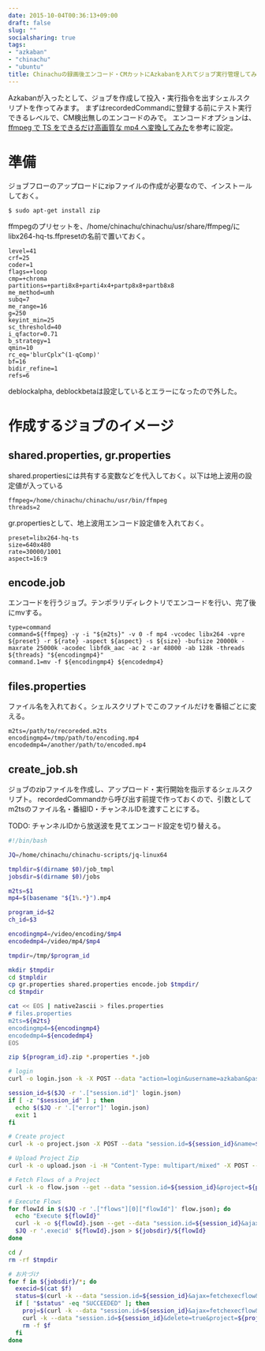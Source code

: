 ```yaml
---
date: 2015-10-04T00:36:13+09:00
draft: false
slug: ""
socialsharing: true
tags:
- "azkaban"
- "chinachu"
- "ubuntu"
title: Chinachuの録画後エンコード・CMカットにAzkabanを入れてジョブ実行管理してみる(ジョブ作成編)
---
```

Azkabanが入ったとして、ジョブを作成して投入・実行指令を出すシェルスクリプトを作ってみます。
まずはrecordedCommandに登録する前にテスト実行できるレベルで、CM検出無しのエンコードのみで。
エンコードオプションは、[ffmpeg で TS をできるだけ高画質な mp4 へ変換してみた](http://d.hatena.ne.jp/munepi/20091227/1261941397)を参考に設定。
<!--more-->

# 準備

ジョブフローのアップロードにzipファイルの作成が必要なので、インストールしておく。

```
$ sudo apt-get install zip
```

ffmpegのプリセットを、/home/chinachu/chinachu/usr/share/ffmpeg/にlibx264-hq-ts.ffpresetの名前で置いておく。

```
level=41
crf=25
coder=1
flags=+loop
cmp=+chroma
partitions=+parti8x8+parti4x4+partp8x8+partb8x8
me_method=umh
subq=7
me_range=16
g=250
keyint_min=25
sc_threshold=40
i_qfactor=0.71
b_strategy=1
qmin=10
rc_eq='blurCplx^(1-qComp)'
bf=16
bidir_refine=1
refs=6
```

deblockalpha, deblockbetaは設定しているとエラーになったので外した。


# 作成するジョブのイメージ

## shared.properties, gr.properties

shared.propertiesには共有する変数などを代入しておく。以下は地上波用の設定値が入っている

```
ffmpeg=/home/chinachu/chinachu/usr/bin/ffmpeg
threads=2
```

gr.propertiesとして、地上波用エンコード設定値を入れておく。

```
preset=libx264-hq-ts
size=640x480
rate=30000/1001
aspect=16:9
```

## encode.job

エンコードを行うジョブ。テンポラリディレクトリでエンコードを行い、完了後にmvする。

```
type=command
command=${ffmpeg} -y -i "${m2ts}" -v 0 -f mp4 -vcodec libx264 -vpre ${preset} -r ${rate} -aspect ${aspect} -s ${size} -bufsize 20000k -maxrate 25000k -acodec libfdk_aac -ac 2 -ar 48000 -ab 128k -threads ${threads} "${encodingmp4}"
command.1=mv -f ${encodingmp4} ${encodedmp4}
```

## files.properties

ファイル名を入れておく。シェルスクリプトでこのファイルだけを番組ごとに変える。

```
m2ts=/path/to/recoreded.m2ts
encodingmp4=/tmp/path/to/encoding.mp4
encodedmp4=/another/path/to/encoded.mp4
```

## create_job.sh

ジョブのzipファイルを作成し、アップロード・実行開始を指示するシェルスクリプト。
recordedCommandから呼び出す前提で作っておくので、引数としてm2tsのファイル名・番組ID・チャンネルIDを渡すことにする。

TODO: チャンネルIDから放送波を見てエンコード設定を切り替える。

```bash
#!/bin/bash

JQ=/home/chinachu/chinachu-scripts/jq-linux64

tmpldir=$(dirname $0)/job_tmpl
jobsdir=$(dirname $0)/jobs

m2ts=$1
mp4=$(basename "${1%.*}").mp4

program_id=$2
ch_id=$3

encodingmp4=/video/encoding/$mp4
encodedmp4=/video/mp4/$mp4

tmpdir=/tmp/$program_id

mkdir $tmpdir
cd $tmpldir
cp gr.properties shared.properties encode.job $tmpdir/
cd $tmpdir

cat << EOS | native2ascii > files.properties
# files.properties
m2ts=${m2ts}
encodingmp4=${encodingmp4}
encodedmp4=${encodedmp4}
EOS

zip ${program_id}.zip *.properties *.job

# login
curl -o login.json -k -X POST --data "action=login&username=azkaban&password=azkaban" http://localhost:8081

session_id=$($JQ -r '.["session.id"]' login.json)
if [ -z "$session_id" ] ; then
  echo $($JQ -r '.["error"]' login.json)
  exit 1
fi

# Create project
curl -k -o project.json -X POST --data "session.id=${session_id}&name=${program_id}&description=encode+${mp4}" http://localhost:8081/manager?action=create

# Upload Project Zip
curl -k -o upload.json -i -H "Content-Type: multipart/mixed" -X POST --form "session.id=${session_id}" --form 'ajax=upload' --form "file=@${program_id}.zip;type=application/zip" --form "project=${program_id}" http://localhost:8081/manager

# Fetch Flows of a Project
curl -k -o flow.json --get --data "session.id=${session_id}&project=${program_id}&ajax=fetchprojectflows" http://localhost:8081/manager

# Execute Flows
for flowId in $($JQ -r '.["flows"][0]["flowId"]' flow.json); do
  echo "Execute ${flowId}"
  curl -k -o ${flowId}.json --get --data "session.id=${session_id}&ajax=executeFlow&project=${program_id}&flow=${flowId}" http://localhost:8081/executor
  $JQ -r '.execid' ${flowId}.json > ${jobsdir}/${flowId}
done

cd /
rm -rf $tmpdir

# お片づけ
for f in ${jobsdir}/*; do
  execid=$(cat $f)
  status=$(curl -k --data "session.id=${session_id}&ajax=fetchexecflow&execid=${execid}" http://localhost:8081/executor | $JQ -r '.status')
  if [ "$status" -eq "SUCCEEDED" ]; then
    proj=$(curl -k --data "session.id=${session_id}&ajax=fetchexecflow&execid=${execid}" http://localhost:8081/executor | $JQ -r '.project')
    curl -k --data "session.id=${session_id}&delete=true&project=${proj}" http://localhost:8081/manager
    rm -f $f
  fi
done
```

